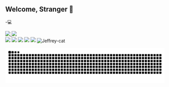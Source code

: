 ## Welcome, Stranger 👋


-💻
 <div>
  <a href="https://github.com/rafaballerini">
  <img height="180em" src="https://github-readme-stats.vercel.app/api?username=jeffreydantas&show_icons=true&theme=radical&include_all_commits=true&count_private=true"/>
  <img height="180em" src="https://github-readme-stats.vercel.app/api/top-langs/?username=jeffreydantas&layout=compact&langs_count=7&theme=radical"/>
</div>
<div>
  <a href="https://instagram.com/iknowjeffrey" target="_blank"><img src="https://img.shields.io/badge/-Instagram-%23836FFF?style=for-the-badge&logo=instagram&logoColor=white" target="_blank"></a>
	<a href="https://instagram.com/jeffrey.py" target="_blank"><img src="https://img.shields.io/badge/-Instagram-%23E4405F?style=for-the-badge&logo=instagram&logoColor=white" target="_blank"></a>
 <a href="https://www.linkedin.com/in/jefferson-silva-8b4791184/" target="_blank"><img src="https://img.shields.io/badge/-LinkedIn-%230077B5?style=for-the-badge&logo=linkedin&logoColor=white" target="_blank"></a>	
  <a href = "mailto:dantas.jefferson03@gmail.com"><img src="https://img.shields.io/badge/-Gmail-%23333?style=for-the-badge&logo=gmail&logoColor=white" target="_blank"></a>
<a href="https://www.twitch.tv/iknowjeffrey" target="_blank"><img src="https://img.shields.io/badge/Twitch-9146FF?style=for-the-badge&logo=twitch&logoColor=white" target="_blank"></a>
  <img align="center" alt="Jeffrey-cat" height="110" width="130" src="https://tenor.com/view/nakanoart-nakanodrawing-cat-furry-anthro-gif-15574616.gif">

![Snake animation](https://github.com/jeffreydantas/jeffreydantas/blob/output/github-contribution-grid-snake.svg)
